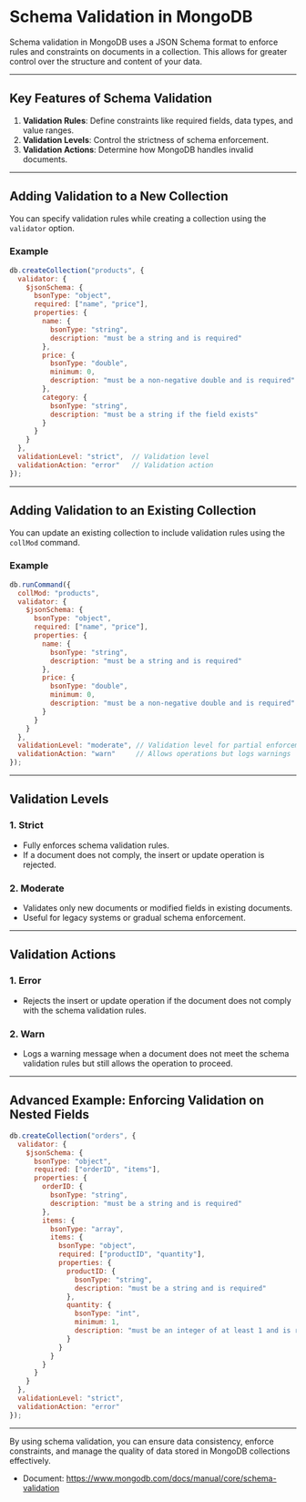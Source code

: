 # Schema Validation in MongoDB

Schema validation in MongoDB uses a JSON Schema format to enforce rules and constraints on documents in a collection. This allows for greater control over the structure and content of your data.

---

## Key Features of Schema Validation

1. **Validation Rules**: Define constraints like required fields, data types, and value ranges.
2. **Validation Levels**: Control the strictness of schema enforcement.
3. **Validation Actions**: Determine how MongoDB handles invalid documents.

---

## Adding Validation to a New Collection

You can specify validation rules while creating a collection using the `validator` option.

### Example
```javascript
db.createCollection("products", {
  validator: {
    $jsonSchema: {
      bsonType: "object",
      required: ["name", "price"],
      properties: {
        name: {
          bsonType: "string",
          description: "must be a string and is required"
        },
        price: {
          bsonType: "double",
          minimum: 0,
          description: "must be a non-negative double and is required"
        },
        category: {
          bsonType: "string",
          description: "must be a string if the field exists"
        }
      }
    }
  },
  validationLevel: "strict",  // Validation level
  validationAction: "error"   // Validation action
});
```

---

## Adding Validation to an Existing Collection

You can update an existing collection to include validation rules using the `collMod` command.

### Example
```javascript
db.runCommand({
  collMod: "products",
  validator: {
    $jsonSchema: {
      bsonType: "object",
      required: ["name", "price"],
      properties: {
        name: {
          bsonType: "string",
          description: "must be a string and is required"
        },
        price: {
          bsonType: "double",
          minimum: 0,
          description: "must be a non-negative double and is required"
        }
      }
    }
  },
  validationLevel: "moderate", // Validation level for partial enforcement
  validationAction: "warn"     // Allows operations but logs warnings
});
```

---

## Validation Levels

### 1. **Strict**
- Fully enforces schema validation rules.
- If a document does not comply, the insert or update operation is rejected.

### 2. **Moderate**
- Validates only new documents or modified fields in existing documents.
- Useful for legacy systems or gradual schema enforcement.

---

## Validation Actions

### 1. **Error**
- Rejects the insert or update operation if the document does not comply with the schema validation rules.

### 2. **Warn**
- Logs a warning message when a document does not meet the schema validation rules but still allows the operation to proceed.

---

## Advanced Example: Enforcing Validation on Nested Fields

```javascript
db.createCollection("orders", {
  validator: {
    $jsonSchema: {
      bsonType: "object",
      required: ["orderID", "items"],
      properties: {
        orderID: {
          bsonType: "string",
          description: "must be a string and is required"
        },
        items: {
          bsonType: "array",
          items: {
            bsonType: "object",
            required: ["productID", "quantity"],
            properties: {
              productID: {
                bsonType: "string",
                description: "must be a string and is required"
              },
              quantity: {
                bsonType: "int",
                minimum: 1,
                description: "must be an integer of at least 1 and is required"
              }
            }
          }
        }
      }
    }
  },
  validationLevel: "strict",
  validationAction: "error"
});
```

---

By using schema validation, you can ensure data consistency, enforce constraints, and manage the quality of data stored in MongoDB collections effectively.


- Document: https://www.mongodb.com/docs/manual/core/schema-validation